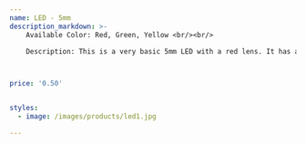```yaml
---
name: LED - 5mm
description_markdown: >-
    Available Color: Red, Green, Yellow <br/><br/>

    Description: This is a very basic 5mm LED with a red lens. It has a typical forward voltage of 2.0V and a rated forward current of 20mA.



price: '0.50'


styles:
  - image: /images/products/led1.jpg

---
```

